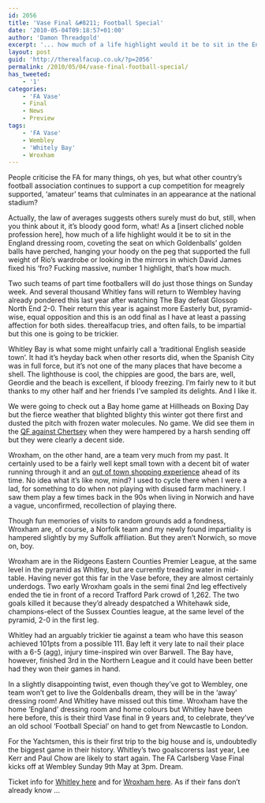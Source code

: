 ```yaml
---
id: 2056
title: 'Vase Final &#8211; Football Special'
date: '2010-05-04T09:18:57+01:00'
author: 'Damon Threadgold'
excerpt: '... how much of a life highlight would it be to sit in the England dressing room, coveting the seat on which Goldenballs'' golden balls have perched, hanging your hoody on the peg that supported the full weight of Rio''s wardrobe...'
layout: post
guid: 'http://therealfacup.co.uk/?p=2056'
permalink: /2010/05/04/vase-final-football-special/
has_tweeted:
    - '1'
categories:
    - 'FA Vase'
    - Final
    - News
    - Preview
tags:
    - 'FA Vase'
    - Wembley
    - 'Whitely Bay'
    - Wroxham
---
```


People criticise the FA for many things, oh yes, but what other country’s football association continues to support a cup competition for meagrely supported, ‘amateur’ teams that culminates in an appearance at the national stadium?

Actually, the law of averages suggests others surely must do but, still, when you think about it, it’s bloody good form, what! As a \[insert cliched noble profession here\], how much of a life highlight would it be to sit in the England dressing room, coveting the seat on which Goldenballs’ golden balls have perched, hanging your hoody on the peg that supported the full weight of Rio’s wardrobe or looking in the mirrors in which David James fixed his ‘fro? Fucking massive, number 1 highlight, that’s how much.

Two such teams of part time footballers will do just those things on Sunday week. And several thousand Whitley fans will return to Wembley having already pondered this last year after watching The Bay defeat Glossop North End 2-0. Their return this year is against more Easterly but, pyramid-wise, equal opposition and this is an odd final as I have at least a passing affection for both sides. therealfacup tries, and often fails, to be impartial but this one is going to be trickier.

Whitley Bay is what some might unfairly call a ‘traditional English seaside town’. It had it’s heyday back when other resorts did, when the Spanish City was in full force, but it’s not one of the many places that have become a shell. The lighthouse is cool, the chippies are good, the bars are, well, Geordie and the beach is excellent, if bloody freezing. I’m fairly new to it but thanks to my other half and her friends I’ve sampled its delights. And I like it.

We were going to check out a Bay home game at Hillheads on Boxing Day but the fierce weather that blighted blighty this winter got there first and dusted the pitch with frozen water molecules. No game. We did see them in the [QF against Chertsey](http://therealfacup.co.uk/2010/02/09/chertsey-town-1-whitley-bay-1/) when they were hampered by a harsh sending off but they were clearly a decent side.

Wroxham, on the other hand, are a team very much from my past. It certainly used to be a fairly well kept small town with a decent bit of water running through it and an [out of town shopping experience](http://www.roys.co.uk/) ahead of its time. No idea what it’s like now, mind? I used to cycle there when I were a lad, for something to do when not playing with disused farm machinery. I saw them play a few times back in the 90s when living in Norwich and have a vague, unconfirmed, recollection of playing there.

Though fun memories of visits to random grounds add a fondness, Wroxham are, of course, a Norfolk team and my newly found impartiality is hampered slightly by my Suffolk affiliation. But they aren’t Norwich, so move on, boy.

Wroxham are in the Ridgeons Eastern Counties Premier League, at the same level in the pyramid as Whitley, but are currently treading water in mid-table. Having never got this far in the Vase before, they are almost certainly underdogs. Two early Wroxham goals in the semi final 2nd leg effectively ended the tie in front of a record Trafford Park crowd of 1,262. The two goals killed it because they’d already despatched a Whitehawk side, champions-elect of the Sussex Counties league, at the same level of the pyramid, 2-0 in the first leg.

Whitley had an arguably trickier tie against a team who have this season achieved 101pts from a possible 111. Bay left it very late to nail their place with a 6-5 (agg), injury time-inspired win over Barwell. The Bay have, however, finished 3rd in the Northern League and it could have been better had they won their games in hand.

In a slightly disappointing twist, even though they’ve got to Wembley, one team won’t get to live the Goldenballs dream, they will be in the ‘away’ dressing room! And Whitley have missed out this time. Wroxham have the home ‘England’ dressing room and home colours but Whitley have been here before, this is their third Vase final in 9 years and, to celebrate, they’ve an old school ‘Football Special’ on hand to get from Newcastle to London.

For the Yachtsmen, this is their first trip to the big house and is, undoubtedly the biggest game in their history. Whitley’s two goalscorerss last year, Lee Kerr and Paul Chow are likely to start again. The FA Carlsberg Vase Final kicks off at Wembley Sunday 9th May at 3pm. Dream.

Ticket info for [Whitley here](http://www.whitleybayfc.com/news/?id=1096) and for [Wroxham here](http://www.wroxhamfc.com/news.php?storyid=1539&mon=4&sid=25). As if their fans don’t already know …